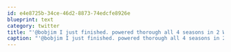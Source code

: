 ```yaml
---
id: e4e8725b-34ce-46d2-8873-74edcfe8926e
blueprint: text
category: twitter
title: "'@bobjim I just finished. powered thorough all 4 seasons in 2 Weeks"
caption: "'@bobjim I just finished. powered thorough all 4 seasons in 2 Weeks"
---
```

